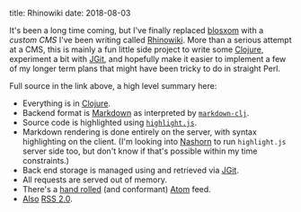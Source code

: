 title: Rhinowiki
date: 2018-08-03

It's been a long time coming, but I've finally replaced
[blosxom](http://blosxom.sourceforge.net/) with a *custom CMS* I've
been writing called
[Rhinowiki](https://github.com/mschaef/rhinowiki). More than a serious
attempt at a CMS, this is mainly a fun little side project to write
some [Clojure](https://clojure.org/), experiment a bit with
[JGit](https://www.eclipse.org/jgit/), and hopefully make it easier to
implement a few of my longer term plans that might have been tricky to
do in straight Perl.

Full source in the link above, a high level summary here:

* Everything is in [Clojure](https://clojure.org/).
* Backend format is [Markdown](https://daringfireball.net/projects/markdown/) as interpreted by [`markdown-clj`](https://github.com/yogthos/markdown-clj).
* Source code is highlighted using [`highlight.js`](https://highlightjs.org/).
* Markdown rendering is done entirely on the server, with syntax highlighting on the client.  (I'm looking into [Nashorn](http://openjdk.java.net/projects/nashorn/) to run `highlight.js` server side too, but don't know if that's possible within my time constraints.)
* Back end storage is managed using  and retrieved via [JGit](https://www.eclipse.org/jgit/).
* All requests are served out of memory.
* There's a [hand rolled](https://github.com/mschaef/rhinowiki/blob/master/src/rhinowiki/atom.clj) (and conformant) [Atom](https://tools.ietf.org/html/rfc4287) feed.
* [Also](https://github.com/mschaef/rhinowiki/blob/master/src/rhinowiki/rss.clj) [RSS 2.0](http://cyber.harvard.edu/rss/rss.html).


